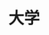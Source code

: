 ---
title: 大学
description: 大学
kana: だいがく
pronunciation: daigaku
tone: ⓪
type: 名词
pubDate: 2024-08-08 00:00:12
lessonIndex: 1
---